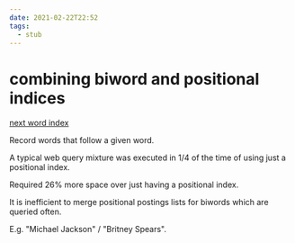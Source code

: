 ```yaml
---
date: 2021-02-22T22:52
tags: 
  - stub
---
```


# combining biword and positional indices

[next word index](https://citeseerx.ist.psu.edu/viewdoc/download?doi=10.1.1.2.6254&rep=rep1&type=pdf)

Record words that follow a given word.

A typical web query mixture was executed in 1/4 of the time of using just a positional index.

Required 26% more space over just having a positional index.

It is inefficient to merge positional postings lists for biwords which are queried often.

E.g. "Michael Jackson" / "Britney Spears".
